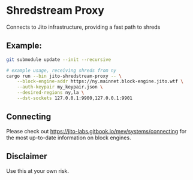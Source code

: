 # Shredstream Proxy

Connects to Jito infrastructure, providing a fast path to shreds

## Example:
```bash
git submodule update --init --recursive

# example usage, receiving shreds from ny
cargo run --bin jito-shredstream-proxy -- \
    --block-engine-addr https://ny.mainnet.block-engine.jito.wtf \
    --auth-keypair my_keypair.json \
    --desired-regions ny,la \
    --dst-sockets 127.0.0.1:9900,127.0.0.1:9901
```

## Connecting
Please check out https://jito-labs.gitbook.io/mev/systems/connecting for the most up-to-date information on block engines.

## Disclaimer
Use this at your own risk.
